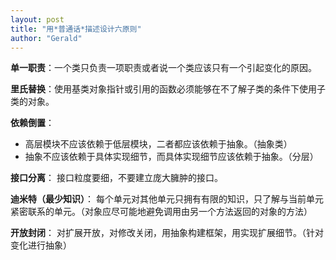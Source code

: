 ```yaml
---
layout: post
title: "用*普通话*描述设计六原则"
author: "Gerald"
---
```


**单一职责**：一个类只负责一项职责或者说一个类应该只有一个引起变化的原因。

**里氏替换**：使用基类对象指针或引用的函数必须能够在不了解子类的条件下使用子类的对象。

<!--more-->

**依赖倒置**：

* 高层模块不应该依赖于低层模块，二者都应该依赖于抽象。（抽象类）
* 抽象不应该依赖于具体实现细节，而具体实现细节应该依赖于抽象。（分层）

**接口分离**： 接口粒度要细，不要建立庞大臃肿的接口。

**迪米特（最少知识）**： 每个单元对其他单元只拥有有限的知识，只了解与当前单元紧密联系的单元。（对象应尽可能地避免调用由另一个方法返回的对象的方法）

**开放封闭**： 对扩展开放，对修改关闭，用抽象构建框架，用实现扩展细节。（针对变化进行抽象）
